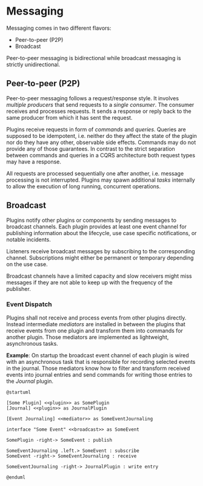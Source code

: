 # Messaging

Messaging comes in two different flavors:

- Peer-to-peer (P2P)
- Broadcast

Peer-to-peer messaging is bidirectional while broadcast messaging is strictly unidirectional.

## Peer-to-peer (P2P)

Peer-to-peer messaging follows a request/response style. It involves *multiple producers* that send requests to a *single consumer*. The consumer receives and processes requests. It sends a response or reply back to the same producer from which it has sent the request.

Plugins receive requests in form of *commands*  and *queries*. Queries are supposed to be idempotent, i.e. neither do they affect the state of the plugin nor do they have any other, observable side effects. Commands may do not provide any of those guarantees. In contrast to the strict separation between commands and queries in a CQRS architecture both request types may have a response.

All requests are processed sequentially one after another, i.e. message processing is not interrupted. Plugins may spawn additional *tasks* internally to allow the execution of long running, concurrent operations.

## Broadcast

Plugins notify other plugins or components by sending messages to broadcast channels. Each plugin provides at least one event channel for publishing information about the lifecycle, use case specific notifications, or notable incidents.

Listeners receive broadcast messages by subscribing to the corresponding channel. Subscriptions might either be permanent or temporary depending on the use case.

Broadcast channels have a limited capacity and slow receivers might miss messages if they are not able to keep up with the frequency of the publisher.

### Event Dispatch

Plugins shall not receive and process events from other plugins directly. Instead intermediate *mediators* are installed in between the plugins that receive events from one plugin and transform them into commands for another plugin. Those mediators are implemented as lightweight, asynchronous tasks.

**Example**:
On startup the broadcast event channel of each plugin is wired with an asynchronous task that is responsible for recording selected events in the journal. Those mediators know how to filter and transform received events into journal entries and send commands for writing those entries to the *Journal* plugin.

```plantuml
@startuml

[Some Plugin] <<plugin>> as SomePlugin
[Journal] <<plugin>> as JournalPlugin

[Event Journaling] <<mediator>> as SomeEventJournaling

interface "Some Event" <<broadcast>> as SomeEvent

SomePlugin -right-> SomeEvent : publish

SomeEventJournaling .left.> SomeEvent : subscribe
SomeEvent -right-> SomeEventJournaling : receive

SomeEventJournaling -right-> JournalPlugin : write entry

@enduml
```
